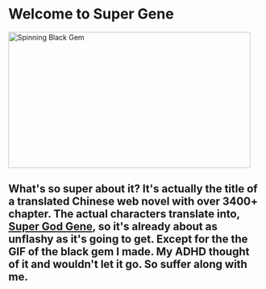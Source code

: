 # Welcome to Super Gene

<img src="/https://github.com/maxludden/maxludden/blob/gh-pages/gem.gif?raw=true" alt="Spinning Black Gem" width="480" height="270">

## What's so super about it? It's actually the title of a translated Chinese web novel with over 3400+ chapter. The actual characters translate into, <u>Super God Gene</u>, so it's already about as unflashy as it's going to get. Except for the the GIF of the black gem I made. My ADHD thought of it and wouldn't let it go. So suffer along with me.
